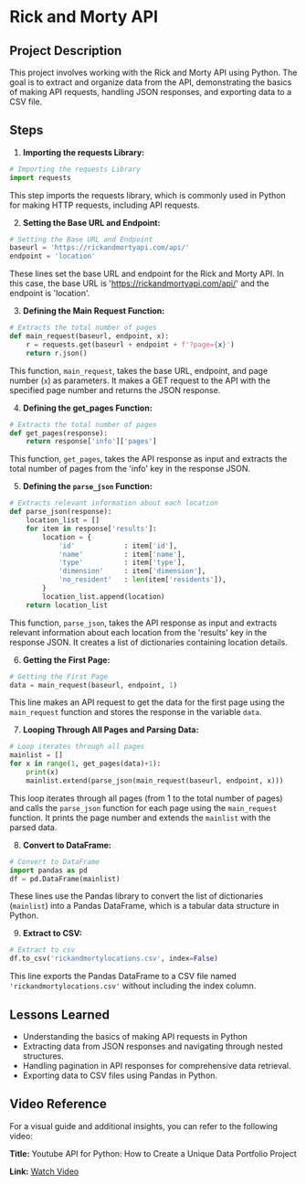 # Rick and Morty API

## Project Description
This project involves working with the Rick and Morty API using Python. The goal is to extract and organize data from the API, demonstrating the basics of making API requests, handling JSON responses, and exporting data to a CSV file.

## Steps
1. **Importing the requests Library:** 
```python
# Importing the requests Library
import requests
```
This step imports the requests library, which is commonly used in Python for making HTTP requests, including API requests.

2. **Setting the Base URL and Endpoint:** 
```python
# Setting the Base URL and Endpoint
baseurl = 'https://rickandmortyapi.com/api/'
endpoint = 'location'
```
These lines set the base URL and endpoint for the Rick and Morty API. In this case, the base URL is 'https://rickandmortyapi.com/api/' and the endpoint is 'location'.

3. **Defining the Main Request Function:** 
```python
# Extracts the total number of pages
def main_request(baseurl, endpoint, x):
    r = requests.get(baseurl + endpoint + f'?page={x}')
    return r.json()
```
This function, `main_request`, takes the base URL, endpoint, and page number (`x`) as parameters. It makes a GET request to the API with the specified page number and returns the JSON response.

4. **Defining the get_pages Function:** 
```python
# Extracts the total number of pages
def get_pages(response):
    return response['info']['pages']
```
This function, `get_pages`, takes the API response as input and extracts the total number of pages from the 'info' key in the response JSON.

5. **Defining the `parse_json` Function:** 
```python
# Extracts relevant information about each location
def parse_json(response):
    location_list = []
    for item in response['results']:
        location = {
            'id'            : item['id'],
            'name'          : item['name'],
            'type'          : item['type'],
            'dimension'     : item['dimension'],
            'no_resident'   : len(item['residents']),
        }
        location_list.append(location)
    return location_list
```
This function, `parse_json`, takes the API response as input and extracts relevant information about each location from the 'results' key in the response JSON. It creates a list of dictionaries containing location details.

6. **Getting the First Page:** 
```python
# Getting the First Page
data = main_request(baseurl, endpoint, 1)
```
This line makes an API request to get the data for the first page using the `main_request` function and stores the response in the variable `data`.

7. **Looping Through All Pages and Parsing Data:** 
```python
# Loop iterates through all pages
mainlist = []
for x in range(1, get_pages(data)+1):
    print(x)
    mainlist.extend(parse_json(main_request(baseurl, endpoint, x)))
```
This loop iterates through all pages (from 1 to the total number of pages) and calls the `parse_json` function for each page using the `main_request` function. It prints the page number and extends the `mainlist` with the parsed data.

8. **Convert to DataFrame:** 
```python
# Convert to DataFrame
import pandas as pd
df = pd.DataFrame(mainlist)
```
These lines use the Pandas library to convert the list of dictionaries (`mainlist`) into a Pandas DataFrame, which is a tabular data structure in Python.

9. **Extract to CSV:** 
```python
# Extract to csv
df.to_csv('rickandmortylocations.csv', index=False)
```
This line exports the Pandas DataFrame to a CSV file named `'rickandmortylocations.csv'` without including the index column.

## Lessons Learned
- Understanding the basics of making API requests in Python
- Extracting data from JSON responses and navigating through nested structures.
- Handling pagination in API responses for comprehensive data retrieval.
- Exporting data to CSV files using Pandas in Python.

## Video Reference
For a visual guide and additional insights, you can refer to the following video:

**Title:** Youtube API for Python: How to Create a Unique Data Portfolio Project

**Link:** [Watch Video](https://www.youtube.com/watch?v=D56_Cx36oGY&t=630s)
